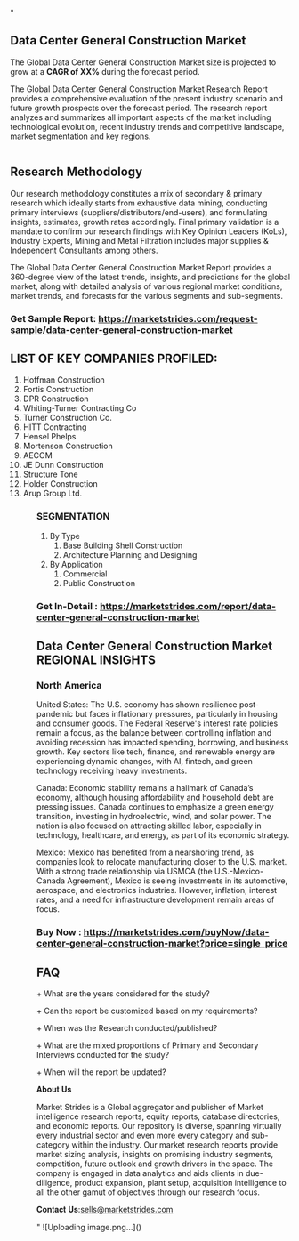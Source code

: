 "<h2>Data Center General Construction Market</h2>
<p>The Global Data Center General Construction Market size is projected to grow at a <strong>CAGR of XX%</strong> during the forecast period.</p>
<p>The Global Data Center General Construction Market Research Report provides a comprehensive evaluation of the present industry scenario and future growth prospects over the forecast period. The research report analyzes and summarizes all important aspects of the market including technological evolution, recent industry trends and competitive landscape, market segmentation and key regions.</p>
<p><img style=""width: 100%;"" src=""https://marketstrides.com//uploads/images/marketstrides-051.png"" alt=""Data Center General Construction Market Report Analysis"" /></p>
<h2>Research Methodology</h2>
<p>Our research methodology constitutes a mix of secondary &amp; primary research which ideally starts from exhaustive data mining, conducting primary interviews (suppliers/distributors/end-users), and formulating insights, estimates, growth rates accordingly. Final primary validation is a mandate to confirm our research findings with Key Opinion Leaders (KoLs), Industry Experts, Mining and Metal Filtration includes major supplies &amp; Independent Consultants among others.</p>
<p>The Global Data Center General Construction Market Report provides a 360-degree view of the latest trends, insights, and predictions for the global market, along with detailed analysis of various regional market conditions, market trends, and forecasts for the various segments and sub-segments.</p>
<h3><strong>Get Sample Report: <a href=
https://marketstrides.com/request-sample/data-center-general-construction-market>https://marketstrides.com/request-sample/data-center-general-construction-market</a></strong></h3>
<h2>LIST OF KEY COMPANIES PROFILED:</h2>
<p><ol><li>
Hoffman Construction</li><li>Fortis Construction</li><li>DPR Construction</li><li>Whiting-Turner Contracting Co</li><li>Turner Construction Co.</li><li>HITT Contracting</li><li>Hensel Phelps</li><li>Mortenson Construction</li><li>AECOM</li><li>JE Dunn Construction</li><li>Structure Tone</li><li>Holder Construction</li><li>Arup Group Ltd.


</li><ol></p>
<h3>SEGMENTATION</h3>
<p><ol><li>By Type<ol><li>Base Building Shell Construction</li><li>Architecture Planning and Designing</li></ol></li><li>By Application<ol><li>Commercial</li><li>Public Construction</li></ol></li></ol></p>
<h3><strong>Get In-Detail : <a href=https://marketstrides.com/report/data-center-general-construction-market>https://marketstrides.com/report/data-center-general-construction-market</a></strong></h3>
<h2>Data Center General Construction Market REGIONAL INSIGHTS</h2>
<h3>North America</h3>
<p>United States: The U.S. economy has shown resilience post-pandemic but faces inflationary pressures, particularly in housing and consumer goods. The Federal Reserve's interest rate policies remain a focus, as the balance between controlling inflation and avoiding recession has impacted spending, borrowing, and business growth. Key sectors like tech, finance, and renewable energy are experiencing dynamic changes, with AI, fintech, and green technology receiving heavy investments.</p>
<p>Canada: Economic stability remains a hallmark of Canada’s economy, although housing affordability and household debt are pressing issues. Canada continues to emphasize a green energy transition, investing in hydroelectric, wind, and solar power. The nation is also focused on attracting skilled labor, especially in technology, healthcare, and energy, as part of its economic strategy.</p>
<p>Mexico: Mexico has benefited from a nearshoring trend, as companies look to relocate manufacturing closer to the U.S. market. With a strong trade relationship via USMCA (the U.S.-Mexico-Canada Agreement), Mexico is seeing investments in its automotive, aerospace, and electronics industries. However, inflation, interest rates, and a need for infrastructure development remain areas of focus.</p>
<h3><strong>Buy Now : <a href=https://marketstrides.com/buyNow/data-center-general-construction-market?price=single_price>https://marketstrides.com/buyNow/data-center-general-construction-market?price=single_price</a></strong></h3>
<h2>FAQ</h2>
<p>+ What are the years considered for the study?</p>
<p>+ Can the report be customized based on my requirements?</p>
<p>+ When was the Research conducted/published?</p>
<p>+ What are the mixed proportions of Primary and Secondary Interviews conducted for the study?</p>
<p>+ When will the report be updated?</p>
<p>𝐀𝐛𝐨𝐮𝐭 𝐔𝐬</p>
<p>Market Strides is a Global aggregator and publisher of Market intelligence research reports, equity reports, database directories, and economic reports. Our repository is diverse, spanning virtually every industrial sector and even more every category and sub-category within the industry. Our market research reports provide market sizing analysis, insights on promising industry segments, competition, future outlook and growth drivers in the space. The company is engaged in data analytics and aids clients in due-diligence, product expansion, plant setup, acquisition intelligence to all the other gamut of objectives through our research focus.</p>
<p>𝐂𝐨𝐧𝐭𝐚𝐜𝐭 𝐔𝐬:<a href=mailto:sells@marketstrides.com>sells@marketstrides.com</a></p>"
![Uploading image.png…]()
